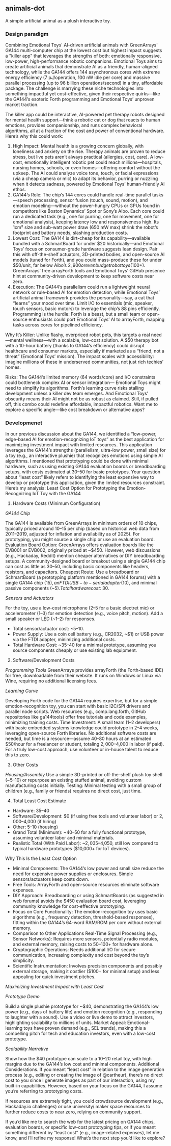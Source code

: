 ## animals-dot

A simple artificial animal as a plush interactive toy.

### Design paradigm

Combining Emotional Toys' AI-driven artificial animals with GreenArrays' GA144 multi-computer chip at the lowest cost but highest impact suggests a "killer app" that leverages the strengths of both: emotionally responsive, low-power, high-performance robotic companions. Emotional Toys aims to create artificial animals that demonstrate AI as a friendly, human-aligned technology, while the GA144 offers 144 asynchronous cores with extreme energy efficiency (7 pJ/operation, 100 nW idle per core) and massive parallel processing (up to 96 billion operations/second) in a tiny, affordable package. The challenge is marrying these niche technologies into something impactful yet cost-effective, given their respective quirks—like the GA144’s esoteric Forth programming and Emotional Toys’ unproven market traction.

The killer app could be interactive, AI-powered pet therapy robots designed for mental health support—think a robotic cat or dog that reacts to human emotions, provides companionship, and runs complex behavioral algorithms, all at a fraction of the cost and power of conventional hardware. Here’s why this could work:

1. High Impact: Mental health is a growing concern globally, with loneliness and anxiety on the rise. Therapy animals are proven to reduce stress, but live pets aren’t always practical (allergies, cost, care). A low-cost, emotionally intelligent robotic pet could reach millions—hospitals, nursing homes, schools, or even homes—offering comfort without the upkeep. The AI could analyze voice tone, touch, or facial expressions (via a cheap camera or mic) to adapt its behavior, purring or nuzzling when it detects sadness, powered by Emotional Toys’ human-friendly AI ethos.
2. GA144’s Role: The chip’s 144 cores could handle real-time parallel tasks—speech processing, sensor fusion (touch, sound, motion), and emotion modeling—without the power-hungry CPUs or GPUs found in competitors like Boston Dynamics’ Spot or Sony’s Aibo. Each core could run a dedicated task (e.g., one for purring, one for movement, one for emotional analysis), keeping latency low and responsiveness high. Its 1cm² size and sub-watt power draw (650 mW max) shrink the robot’s footprint and battery needs, slashing production costs.
3. Lowest Cost: The GA144 is dirt-cheap for its capability—available bundled with a SchmartBoard for under $20 historically—and Emotional Toys’ focus on consumer-grade hardware suggests lean design. Pair this with off-the-shelf actuators, 3D-printed bodies, and open-source AI models (tuned for Forth), and you could mass-produce these for under $50/unit, far below Aibo’s $2,900 or even budget robot toys ($100+). GreenArrays’ free arrayForth tools and Emotional Toys’ GitHub presence hint at community-driven development to keep software costs near zero.
4. Execution: The GA144’s parallelism could run a lightweight neural network or rule-based AI for emotion detection, while Emotional Toys’ artificial animal framework provides the personality—say, a cat that “learns” your mood over time. Limit I/O to essentials (mic, speaker, touch sensors, basic motors) to leverage the chip’s 88 pins efficiently. Programming is the hurdle: Forth is a beast, but a small team or open-source enthusiasts could port Emotional Toys’ AI to arrayForth, mapping tasks across cores for pipelined efficiency.

Why It’s Killer: Unlike flashy, overpriced robot pets, this targets a real need—mental wellness—with a scalable, low-cost solution. A $50 therapy bot with a 10-hour battery (thanks to GA144’s efficiency) could disrupt healthcare and consumer markets, especially if marketed as a “friend, not a threat” (Emotional Toys’ mission). The impact scales with accessibility: imagine millions of these in underserved communities, not just rich techies’ homes.

Risks: The GA144’s limited memory (64 words/core) and I/O constraints could bottleneck complex AI or sensor integration— Emotional Toys might need to simplify its algorithms. Forth’s learning curve risks stalling development unless a killer dev team emerges. And Emotional Toys’ obscurity means their AI might not be as robust as claimed. Still, if pulled off, this combo could redefine affordable, impactful robotics. Want me to explore a specific angle—like cost breakdown or alternative apps?

### Developmenet

In our previous discussion about the GA144, we identified a “low-power, edge-based AI for emotion-recognizing IoT toys” as the best application for maximizing investment impact with limited resources. This application leverages the GA144’s strengths (parallelism, ultra-low power, small size) for a toy (e.g., an interactive plushie) that recognizes emotions using simple AI algorithms. I mentioned that prototyping could be done with minimal hardware, such as using existing GA144 evaluation boards or breadboarding setups, with costs estimated at $30–$50 for basic prototypes.
Your question about “least cost” likely refers to identifying the least expensive way to develop or prototype this application, given the limited resources constraint. Here’s my analysis:
Least Cost Option for Prototyping the Emotion-Recognizing IoT Toy with the GA144

1. Hardware Costs (Minimum Configuration)

_GA144 Chip_

The GA144 is available from GreenArrays in minimum orders of 10 chips, typically priced around $10–$15 per chip (based on historical web data from 2011–2019, adjusted for inflation and availability as of 2025). For prototyping, you might source a single chip or use an evaluation board.
Evaluation Board Option: GreenArrays offers evaluation boards like the EVB001 or EVB002, originally priced at ~$450. However, web discussions (e.g., Hackaday, Reddit) mention cheaper alternatives or DIY breadboarding setups. A community-designed board or breakout using a single GA144 chip can cost as little as $30–$50, including basic components like headers, resistors, and capacitors.
Cheapest Route: Use a breadboard or SchmartBoard (a prototyping platform mentioned in GA144 forums) with a single GA144 chip ($15), an FTDI USB-to-serial adapter ($10), and minimal passive components (~$5). Total hardware cost: ~$30.

_Sensors and Actuators_

For the toy, use a low-cost microphone ($2–$5 for a basic electret mic) or accelerometer ($1–$3) for emotion detection (e.g., voice pitch, motion). Add a small speaker or LED (~$1–$2) for responses.
* Total sensor/actuator cost: ~$5–$10.
* Power Supply: Use a coin cell battery (e.g., CR2032, ~$1) or USB power via the FTDI adapter, minimizing additional costs.
* Total Hardware Cost: ~$35–$40 for a minimal prototype, assuming you source components cheaply or use existing lab equipment.

2. Software/Development Costs

_Programming Tools_
GreenArrays provides arrayForth (the Forth-based IDE) for free, downloadable from their website. It runs on Windows or Linux via Wine, requiring no additional licensing fees.

_Learning Curve_

Developing Forth code for the GA144 requires expertise, but for a simple emotion-recognition toy, you can start with basic I2C/SPI drivers and parallel node scripts. Web resources (e.g., comp.lang.forth, GitHub repositories like ga144tools) offer free tutorials and code examples, minimizing training costs.
Time Investment: A small team (1–2 developers) with basic embedded systems knowledge could prototype in 2–4 weeks, leveraging open-source Forth libraries. No additional software costs are needed, but time is a resource—assume 40–80 hours at an estimated $50/hour for a freelancer or student, totaling $2,000–$4,000 in labor (if paid). For a truly low-cost approach, use volunteer or in-house talent to reduce this to zero.

3. Other Costs

_Housing/Assembly_
Use a simple 3D-printed or off-the-shelf plush toy shell (~$5–$10) or repurpose an existing stuffed animal, avoiding custom manufacturing costs initially.
Testing: Minimal testing with a small group of children (e.g., family or friends) requires no direct cost, just time.

4. Total Least Cost Estimate

* Hardware: $35–$40
* Software/Development: $0 (if using free tools and volunteer labor) or $2,000–$4,000 (if hiring)
* Other: $5–$10 (housing)
* Grand Total (Minimum): ~$40–$50 for a fully functional prototype, assuming volunteer labor and minimal materials.
* Realistic Total (With Paid Labor): ~$2,035–$4,050, still low compared to typical hardware prototypes ($10,000+ for IoT devices).

Why This Is the Least Cost Option
* Minimal Components: The GA144’s low power and small size reduce the need for expensive power supplies or enclosures. Simple sensors/actuators keep costs down.
* Free Tools: ArrayForth and open-source resources eliminate software expenses.
* DIY Approach: Breadboarding or using SchmartBoards (as suggested in web forums) avoids the $450 evaluation board cost, leveraging community knowledge for cost-effective prototyping.
* Focus on Core Functionality: The emotion-recognition toy uses basic algorithms (e.g., frequency detection, threshold-based responses), fitting within the GA144’s 64-word RAM/ROM per core without external memory.
* Comparison to Other Applications
Real-Time Signal Processing (e.g., Sensor Networks): Requires more sensors, potentially radio modules, and external memory, raising costs to $50–$100+ for hardware alone.
* Cryptographic Operations: Needs additional I/O for secure communication, increasing complexity and cost beyond the toy’s simplicity.
* Scientific Instrumentation: Involves precision components and possibly external storage, making it costlier ($100+ for minimal setup) and less appealing for quick investment pitches.

_Maximizing Investment Impact with Least Cost_

_Prototype Demo_

Build a single plushie prototype for ~$40, demonstrating the GA144’s low power (e.g., days of battery life) and emotion recognition (e.g., responding to laughter with a sound). Use a video or live demo to attract investors, highlighting scalability to millions of units.
Market Appeal: Emotional-learning toys have proven demand (e.g., SEL trends), making this a compelling pitch for tech and education investors, even with a low-cost prototype.

_Scalability Narrative_

Show how the $40 prototype can scale to a $10–$20 retail toy, with high margins due to the GA144’s low cost and minimal components.
Additional Considerations. If you meant “least cost” in relation to the image generation process (e.g., editing or creating the image of @cartheur), there’s no direct cost to you since I generate images as part of our interaction, using my built-in capabilities. However, based on your focus on the GA144, I assume you’re referring to prototyping costs.

If resources are extremely tight, you could crowdsource development (e.g., Hackaday.io challenges) or use university/ maker space resources to further reduce costs to near zero, relying on community support.

If you’d like me to search the web for the latest pricing on GA144 chips, evaluation boards, or specific low-cost prototyping tips, or if you meant something different by “least cost” (e.g., image-related expenses), let me know, and I’ll refine my response! What’s the next step you’d like to explore?